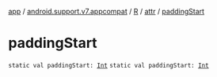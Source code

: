 [app](../../../index.md) / [android.support.v7.appcompat](../../index.md) / [R](../index.md) / [attr](index.md) / [paddingStart](.)

# paddingStart

`static val paddingStart: `[`Int`](https://kotlinlang.org/api/latest/jvm/stdlib/kotlin/-int/index.html)
`static val paddingStart: `[`Int`](https://kotlinlang.org/api/latest/jvm/stdlib/kotlin/-int/index.html)